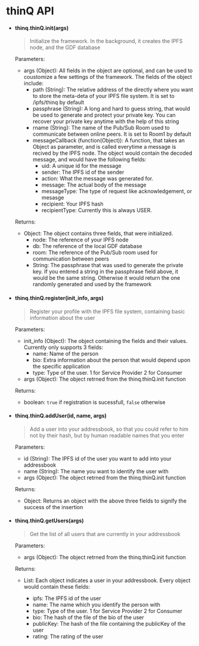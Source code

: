 # thinQ API

- #### thinq.thinQ.init(args)
    > Initialize the framework. In the background, it creates the IPFS node, and the GDF database

    Parameters:
    * args (Object): All fields in the object are optional, and can be used to coustomize a few settings of the framework. The fields of the object include:
        - path (String): The relative address of the directly where you want to store the meta-deta of your IPFS file system. It is set to /ipfs/thinq by default
        - passphrase (String): A long and hard to guess string, that would be used to generate and protect your private key. You can recover your private key anytime with the help of this string
        - rname (String): The name of the Pub/Sub Room used to communicate between online peers. It is set to Room1 by default
        - messageCallback (function(Object)): A function, that takes an Object as parameter, and is called everytime a message is recived by the IPFS node. The object would contain the decoded message, and would have the following fields:
            - uid: A unique id for the message
            - sender: The IPFS id of the sender
            - action: What the message was generated for.
            - message: The actual body of the message
            - messageType: The type of request like acknowledgement, or mesasge
            - recipient: Your IPFS hash
            - recipientType: Currently this is always USER.

    Returns:
    * Object: The object contains three fields, that were initialized. 
        - node: The reference of your IPFS node
        - db: The reference of the local GDF database
        - room: The reference of the Pub/Sub room used for communication between peers
        - String: The passphrase that was used to generate the private key. If you entered a string in the passphrase field above, it would be the same string. Otherwise it would return the one randomly generated and used by the framework


- #### thinq.thinQ.register(init_info, args)
    > Register your profile with the IPFS file system, containing basic information about the user

    Parameters:
    * init_info (Object): The object containing the fields and their values. Currently only supports 3 fields:
        - name: Name of the person
        - bio: Extra information about the person that would depend upon the specific application
        - type: Type of the user. 1 for Service Provider 2 for Consumer
    * args (Object): The object retrned from the thinq.thinQ.init function

    Returns:
    * boolean: `true` if registration is sucessfull, `false` otherwise 

- #### thinq.thinQ.addUser(id, name, args)
    > Add a user into your addressbook, so that you could refer to him not by their hash, but by human readable names that you enter

    Parameters:
    * id (String): The IPFS id of the user you want to add into your addressbook
    * name (String): The name you want to identify the user with
    * args (Object): The object retrned from the thinq.thinQ.init function

    Returns:
    * Object: Returns an object with the above three fields to signify the success of the insertion

- #### thinq.thinQ.getUsers(args)
    > Get the list of all users that are currently in your addressbook

    Parameters:
    * args (Object): The object retrned from the thinq.thinQ.init function

    Returns:
    * List<Object>: Each object indicates a user in your addressbook. Every object would contain these fields:
        - ipfs: The IPFS id of the user
        - name: The name which you identify the person with
        - type: Type of the user. 1 for Service Provider 2 for Consumer
        - bio: The hash of the file of the bio of the user
        - publicKey: The hash of the file containing the publicKey of the user
        - rating: The rating of the user


